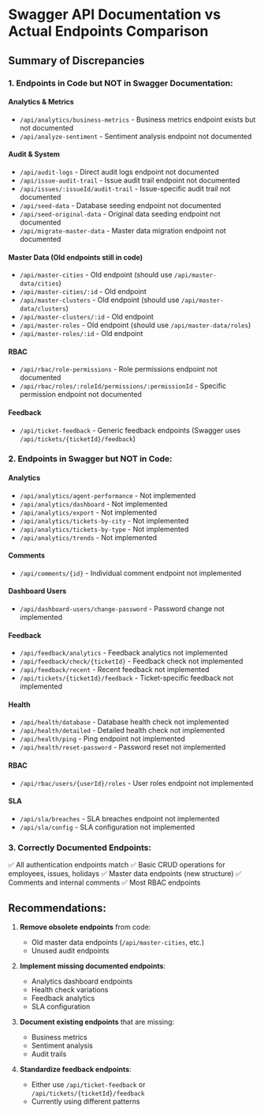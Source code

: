 # Swagger API Documentation vs Actual Endpoints Comparison

## Summary of Discrepancies

### 1. **Endpoints in Code but NOT in Swagger Documentation:**

#### Analytics & Metrics
- `/api/analytics/business-metrics` - Business metrics endpoint exists but not documented
- `/api/analyze-sentiment` - Sentiment analysis endpoint not documented

#### Audit & System
- `/api/audit-logs` - Direct audit logs endpoint not documented
- `/api/issue-audit-trail` - Issue audit trail endpoint not documented
- `/api/issues/:issueId/audit-trail` - Issue-specific audit trail not documented
- `/api/seed-data` - Database seeding endpoint not documented
- `/api/seed-original-data` - Original data seeding endpoint not documented
- `/api/migrate-master-data` - Master data migration endpoint not documented

#### Master Data (Old endpoints still in code)
- `/api/master-cities` - Old endpoint (should use `/api/master-data/cities`)
- `/api/master-cities/:id` - Old endpoint
- `/api/master-clusters` - Old endpoint (should use `/api/master-data/clusters`)
- `/api/master-clusters/:id` - Old endpoint
- `/api/master-roles` - Old endpoint (should use `/api/master-data/roles`)
- `/api/master-roles/:id` - Old endpoint

#### RBAC
- `/api/rbac/role-permissions` - Role permissions endpoint not documented
- `/api/rbac/roles/:roleId/permissions/:permissionId` - Specific permission endpoint not documented

#### Feedback
- `/api/ticket-feedback` - Generic feedback endpoints (Swagger uses `/api/tickets/{ticketId}/feedback`)

### 2. **Endpoints in Swagger but NOT in Code:**

#### Analytics
- `/api/analytics/agent-performance` - Not implemented
- `/api/analytics/dashboard` - Not implemented
- `/api/analytics/export` - Not implemented
- `/api/analytics/tickets-by-city` - Not implemented
- `/api/analytics/tickets-by-type` - Not implemented
- `/api/analytics/trends` - Not implemented

#### Comments
- `/api/comments/{id}` - Individual comment endpoint not implemented

#### Dashboard Users
- `/api/dashboard-users/change-password` - Password change not implemented

#### Feedback
- `/api/feedback/analytics` - Feedback analytics not implemented
- `/api/feedback/check/{ticketId}` - Feedback check not implemented
- `/api/feedback/recent` - Recent feedback not implemented
- `/api/tickets/{ticketId}/feedback` - Ticket-specific feedback not implemented

#### Health
- `/api/health/database` - Database health check not implemented
- `/api/health/detailed` - Detailed health check not implemented
- `/api/health/ping` - Ping endpoint not implemented
- `/api/health/reset-password` - Password reset not implemented

#### RBAC
- `/api/rbac/users/{userId}/roles` - User roles endpoint not implemented

#### SLA
- `/api/sla/breaches` - SLA breaches endpoint not implemented
- `/api/sla/config` - SLA configuration not implemented

### 3. **Correctly Documented Endpoints:**
✅ All authentication endpoints match
✅ Basic CRUD operations for employees, issues, holidays
✅ Master data endpoints (new structure)
✅ Comments and internal comments
✅ Most RBAC endpoints

## Recommendations:

1. **Remove obsolete endpoints** from code:
   - Old master data endpoints (`/api/master-cities`, etc.)
   - Unused audit endpoints

2. **Implement missing documented endpoints**:
   - Analytics dashboard endpoints
   - Health check variations
   - Feedback analytics
   - SLA configuration

3. **Document existing endpoints** that are missing:
   - Business metrics
   - Sentiment analysis
   - Audit trails

4. **Standardize feedback endpoints**:
   - Either use `/api/ticket-feedback` or `/api/tickets/{ticketId}/feedback`
   - Currently using different patterns